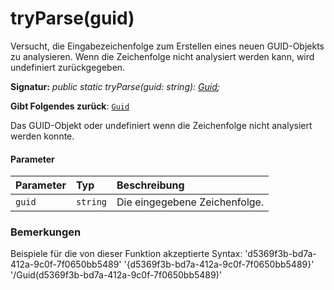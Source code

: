 # <a name="tryparseguid"></a>tryParse(guid)




Versucht, die Eingabezeichenfolge zum Erstellen eines neuen GUID-Objekts zu analysieren. Wenn die Zeichenfolge nicht analysiert werden kann, wird undefiniert zurückgegeben.

**Signatur:** _public static tryParse(guid: string): [Guid](../sp-core-library/guid.md);_

**Gibt Folgendes zurück**: [`Guid`](../sp-core-library/guid.md)



Das GUID-Objekt oder undefiniert wenn die Zeichenfolge nicht analysiert werden konnte.

#### <a name="parameters"></a>Parameter


| Parameter       | Typ    | Beschreibung |
|:-------------|:---------------|:------------|
| `guid`    | `string` | Die eingegebene Zeichenfolge. |


### <a name="remarks"></a>Bemerkungen

Beispiele für die von dieser Funktion akzeptierte Syntax: 'd5369f3b-bd7a-412a-9c0f-7f0650bb5489' '{d5369f3b-bd7a-412a-9c0f-7f0650bb5489}' '/Guid(d5369f3b-bd7a-412a-9c0f-7f0650bb5489)'

